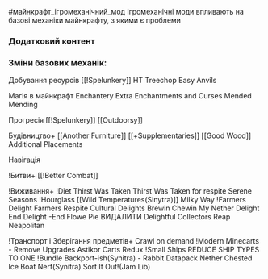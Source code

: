 #майнкрафт_ігромеханічний_мод 
Ігромеханічні моди впливають на базові механіки майнкрафту, з якими є проблеми

### Додатковий контент

### Зміни базових механік:

Добування ресурсів
[[!Spelunkery]]
HT Treechop
Easy Anvils


Магія в майнкрафт
	Enchantery
	Extra Enchantments and Curses
	Mended Mending

Прогресія
	[[!Spelunkery]]
	[[Outdoorsy]]
	

Будівництво+
	[[Another Furniture]]
	[[+Supplementaries]]
	[[Good Wood]]
	Additional Placements

Навігація

!Битви+
	[[!Better Combat]]

!Виживання+
	!Diet
	Thirst Was Taken
	Thirst Was Taken for respite
	Serene Seasons
	!Hourglass
	[[Wild Temperatures(Sinytra)]]
	Milky Way
	!Farmers Delight
		Farmers Respite
		Cultural Delights
		Brewin Chewin
		My Nether Delight
		End Delight -End Flowe Pie ВИДАЛИТИ
		Delightful
		Collectors Reap
	Neapolitan

!Транспорт і Зберігання предметів+
	Crawl on demand
	!Modern Minecarts - Remove Upgrades
	Astikor Carts Redux
	!Small Ships REDUCE SHIP TYPES TO ONE
	!Bundle Backport-ish(Synitra) - Rabbit Datapack
	Nether Chested
	Ice Boat Nerf(Synitra)
	Sort It Out!(Jam Lib)